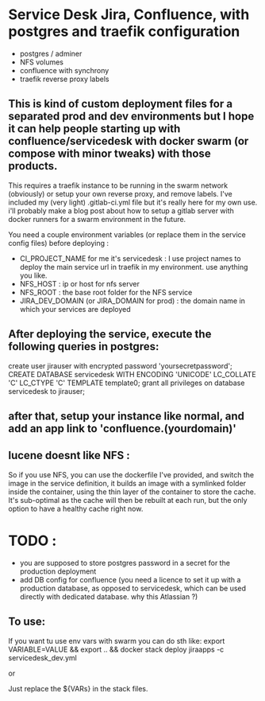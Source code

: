 # Service Desk Jira, Confluence, with postgres and traefik configuration

- postgres / adminer
- NFS volumes
- confluence with synchrony
- traefik reverse proxy labels

## This is kind of custom deployment files for a separated prod and dev environments but I hope it can help people starting up with confluence/servicedesk with docker swarm (or compose with minor tweaks) with those products.

This requires a traefik instance to be running in the swarm network (obviously) or setup your own reverse proxy, and remove labels.
I've included my (very light) .gitlab-ci.yml file but it's really here for my own use. i'll probably make a blog post about how to setup a gitlab server with docker runners for a swarm environment in the future.

You need a couple environment variables (or replace them in the service config files) before deploying :

-   CI_PROJECT_NAME for me it's servicedesk : I use project names to deploy the main service url in traefik in my environment. use anything you like.
-   NFS_HOST : ip or host for nfs server
-   NFS_ROOT : the base root folder for the NFS service
-   JIRA_DEV_DOMAIN (or JIRA_DOMAIN for prod) : the domain name in which your services are deployed


## After deploying the service, execute the following queries in postgres:

create user jirauser with encrypted password 'yoursecretpassword';
CREATE DATABASE servicedesk WITH ENCODING 'UNICODE' LC_COLLATE 'C' LC_CTYPE 'C' TEMPLATE template0;
grant all privileges on database servicedesk to jirauser;

## after that, setup your instance like normal, and add an app link to 'confluence.(yourdomain)'

## lucene doesnt like NFS : 

So if you use NFS, you can use the dockerfile I've provided, and switch the image in the service definition, it builds an image with a symlinked folder inside the container, using the thin layer of the container to store the cache. It's sub-optimal as the cache will then be rebuilt at each run, but the only option to have a healthy cache right now. 

# TODO :

-   you are supposed to store postgres password in a secret for the production deployment
-   add DB config for confluence (you need a licence to set it up with a production database, as opposed to servicedesk, which can be used directly with dedicated database. why this Atlassian ?)

## To use: 

If you want tu use env vars with swarm you can do sth like:
export VARIABLE=VALUE && export .. && docker stack deploy jiraapps -c servicedesk_dev.yml

or

Just replace the ${VARs} in the stack files.

